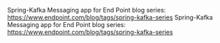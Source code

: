 Spring-Kafka Messaging app for End Point blog series: https://www.endpoint.com/blog/tags/spring-kafka-series
Spring-Kafka Messaging app for End Point blog series: https://www.endpoint.com/blog/tags/spring-kafka-series
